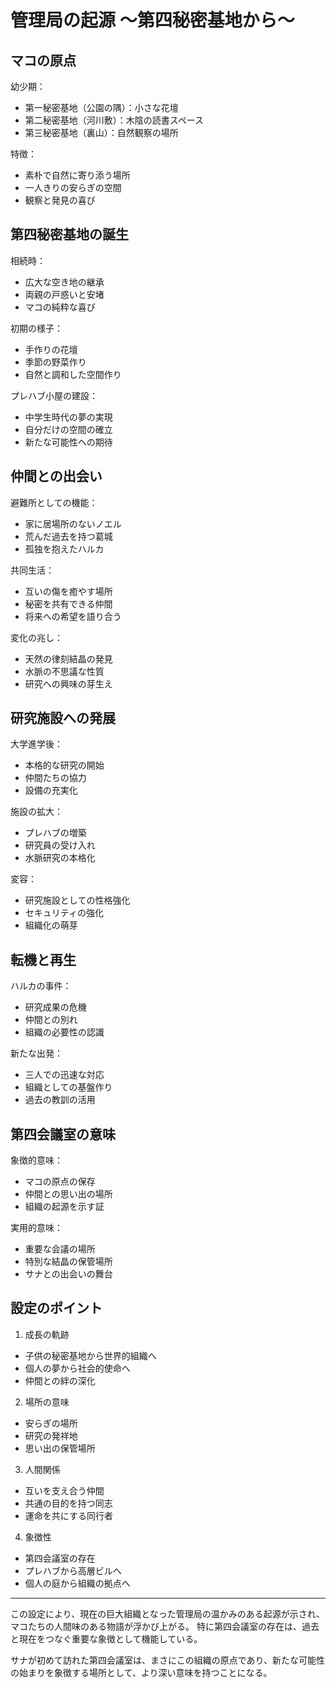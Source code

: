 

# 管理局の起源 ～第四秘密基地から～

## マコの原点

幼少期：
- 第一秘密基地（公園の隅）：小さな花壇
- 第二秘密基地（河川敷）：木陰の読書スペース
- 第三秘密基地（裏山）：自然観察の場所

特徴：
- 素朴で自然に寄り添う場所
- 一人きりの安らぎの空間
- 観察と発見の喜び


## 第四秘密基地の誕生

相続時：
- 広大な空き地の継承
- 両親の戸惑いと安堵
- マコの純粋な喜び

初期の様子：
- 手作りの花壇
- 季節の野菜作り
- 自然と調和した空間作り

プレハブ小屋の建設：
- 中学生時代の夢の実現
- 自分だけの空間の確立
- 新たな可能性への期待


## 仲間との出会い

避難所としての機能：
- 家に居場所のないノエル
- 荒んだ過去を持つ葛城
- 孤独を抱えたハルカ

共同生活：
- 互いの傷を癒やす場所
- 秘密を共有できる仲間
- 将来への希望を語り合う

変化の兆し：
- 天然の律刻結晶の発見
- 水脈の不思議な性質
- 研究への興味の芽生え


## 研究施設への発展

大学進学後：
- 本格的な研究の開始
- 仲間たちの協力
- 設備の充実化

施設の拡大：
- プレハブの増築
- 研究員の受け入れ
- 水脈研究の本格化

変容：
- 研究施設としての性格強化
- セキュリティの強化
- 組織化の萌芽


## 転機と再生

ハルカの事件：
- 研究成果の危機
- 仲間との別れ
- 組織の必要性の認識

新たな出発：
- 三人での迅速な対応
- 組織としての基盤作り
- 過去の教訓の活用


## 第四会議室の意味

象徴的意味：
- マコの原点の保存
- 仲間との思い出の場所
- 組織の起源を示す証

実用的意味：
- 重要な会議の場所
- 特別な結晶の保管場所
- サナとの出会いの舞台


## 設定のポイント

1. 成長の軌跡
- 子供の秘密基地から世界的組織へ
- 個人の夢から社会的使命へ
- 仲間との絆の深化

2. 場所の意味
- 安らぎの場所
- 研究の発祥地
- 思い出の保管場所

3. 人間関係
- 互いを支え合う仲間
- 共通の目的を持つ同志
- 運命を共にする同行者

4. 象徴性
- 第四会議室の存在
- プレハブから高層ビルへ
- 個人の庭から組織の拠点へ

---
この設定により、現在の巨大組織となった管理局の温かみのある起源が示され、マコたちの人間味のある物語が浮かび上がる。
特に第四会議室の存在は、過去と現在をつなぐ重要な象徴として機能している。

サナが初めて訪れた第四会議室は、まさにこの組織の原点であり、新たな可能性の始まりを象徴する場所として、より深い意味を持つことになる。
